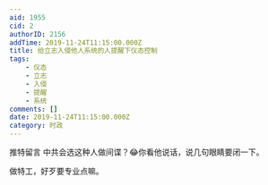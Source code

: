 ```yaml
---
aid: 1955
cid: 2
authorID: 2156
addTime: 2019-11-24T11:15:00.000Z
title: 给立志入侵他人系统的人提醒下仪态控制
tags:
    - 仪态
    - 立志
    - 入侵
    - 提醒
    - 系统
comments: []
date: 2019-11-24T11:15:00.000Z
category: 时政
---
```


推特留言 中共会选这种人做间谍？😂你看他说话，说几句眼睛要闭一下。

做特工，好歹要专业点嘛。
